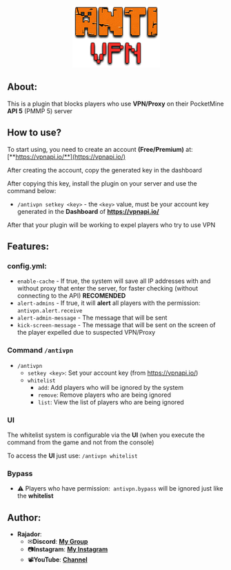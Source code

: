 <p align="center">
	<img src="./img/logo.png" style="margin: 0 auto;">
</p>

## About:

This is a plugin that blocks players who use **VPN/Proxy** on their PocketMine **API 5** (PMMP 5) server

## How to use? 

To start using, you need to create an account **(Free/Premium)** at: [**https://vpnapi.io/**](https://vpnapi.io/)

After creating the account, copy the generated key in the dashboard

After copying this key, install the plugin on your server and use the command below:

- `/antivpn setkey <key>` - the `<key>` value, must be your account key generated in the **Dashboard** of **https://vpnapi.io/**

After that your plugin will be working to expel players who try to use VPN 

## Features:

### config.yml:

- `enable-cache` - If true, the system will save all IP addresses with and without proxy that enter the server, for faster checking (without connecting to the API) **RECOMENDED**
- `alert-admins` - If true, it will **alert** all players with the permission: `antivpn.alert.receive`
- `alert-admin-message` - The message that will be sent
- `kick-screen-message` - The message that will be sent on the screen of the player expelled due to suspected VPN/Proxy

### Command `/antivpn`

- `/antivpn` 
  - `setkey <key>`: Set your account key (from https://vpnapi.io/)
  - `whitelist` 
    - `add`: Add players who will be ignored by the system
    - `remove`: Remove players who are being ignored
    - `list`: View the list of players who are being ignored 

### UI 

The whitelist system is configurable via the **UI** (when you execute the command from the game and not from the console)

To access the **UI** just use: `/antivpn whitelist`

### Bypass 

- ⚠️ Players who have permission:` antivpn.bypass` will be ignored just like the **whitelist**

## Author:

- **Rajador**:
  - ✉**Discord**: [**My Group**](https://discord.gg/DV5DgDSq7W)
  - 📷**Instagram**: [**My Instagram**](https://www.instagram.com/rajadortv/)
  - 📽**YouTube**: [**Channel**](https://www.youtube.com/channel/UC1UJFxth-YRkNuLBqBYyqbA)

